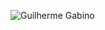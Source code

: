 <p><img align="left" src="https://github-readme-stats.vercel.app/api/top-langs?username=joaocbpinho&show_icons=true&locale=en&layout=compact" alt="Guilherme Gabino" /></p>
